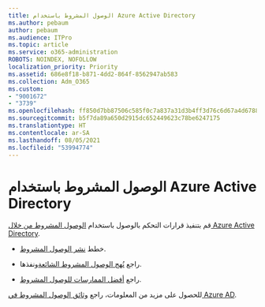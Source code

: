 ```yaml
---
title: الوصول المشروط باستخدام Azure Active Directory
ms.author: pebaum
author: pebaum
ms.audience: ITPro
ms.topic: article
ms.service: o365-administration
ROBOTS: NOINDEX, NOFOLLOW
localization_priority: Priority
ms.assetid: 686e8f18-b871-4dd2-864f-8562947ab583
ms.collection: Adm_O365
ms.custom:
- "9001672"
- "3739"
ms.openlocfilehash: ff850d7bb87506c585f0c7a837a31d3b4ff3d76c6d67a4d6788c2b27c9f0a6c8
ms.sourcegitcommit: b5f7da89a650d2915dc652449623c78be6247175
ms.translationtype: HT
ms.contentlocale: ar-SA
ms.lasthandoff: 08/05/2021
ms.locfileid: "53994774"
---
```

# <a name="conditional-access-with-azure-active-directory"></a>الوصول المشروط باستخدام Azure Active Directory

قم بتنفيذ قرارات التحكم بالوصول باستخدام [الوصول المشروط من خلال Azure Active Directory](https://docs.microsoft.com/azure/active-directory/conditional-access/overview).

- خطط [نشر الوصول المشروط](https://docs.microsoft.com/azure/active-directory/conditional-access/plan-conditional-access). 

- راجع [نُهج الوصول المشروط الشائعة](https://docs.microsoft.com/azure/active-directory/conditional-access/concept-conditional-access-policy-common)ونفذها.

- راجع [أفضل الممارسات للوصول المشروط](https://docs.microsoft.com/azure/active-directory/conditional-access/best-practices).

للحصول على مزيد من المعلومات، راجع [وثائق الوصول المشروط في Azure AD](https://docs.microsoft.com/azure/active-directory/conditional-access/).
